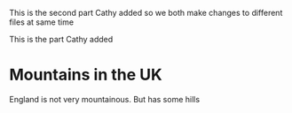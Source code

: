 This is the second part Cathy added so we both make changes to different files at same time

This is the part Cathy added 

Mountains in the UK
=========================
England is not very mountainous.
But has some hills

 
